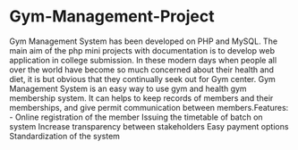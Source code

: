 # Gym-Management-Project
Gym Management System has been developed on PHP and MySQL. The main aim of the php mini projects with documentation is to develop web application in college submission. In these modern days when people all over the world have become so much concerned about their health and diet, it is but obvious that they continually seek out for Gym center. Gym Management System is an easy way to use gym and health gym membership system. It can helps to keep records of members and their memberships, and give permit communication between members.Features: - Online registration of the member Issuing the timetable of batch on system Increase transparency between stakeholders Easy payment options Standardization of the system

